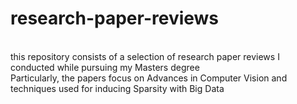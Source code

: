 # research-paper-reviews
</br>
this repository consists of a selection of research paper reviews I conducted while pursuing my Masters degree </br>
Particularly, the papers focus on Advances in Computer Vision and techniques used for inducing Sparsity with Big Data
